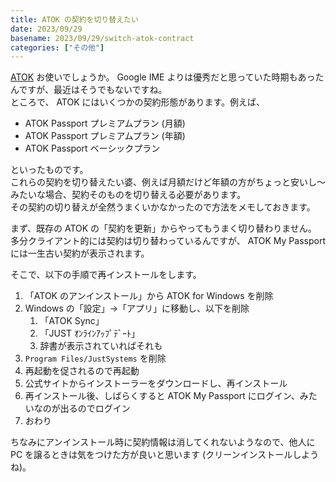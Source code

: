 ```yaml
---
title: ATOK の契約を切り替えたい
date: 2023/09/29
basename: 2023/09/29/switch-atok-contract
categories: ["その他"]
---
```


[ATOK](https://atok.com/) お使いでしょうか。 Google IME よりは優秀だと思っていた時期もあったんですが、最近はそうでもないですね。  
ところで、 ATOK にはいくつかの契約形態があります。例えば、

- ATOK Passport プレミアムプラン (月額)
- ATOK Passport プレミアムプラン (年額)
- ATOK Passport ベーシックプラン

といったものです。  
これらの契約を切り替えたい婆、例えば月額だけど年額の方がちょっと安いし～みたいな場合、契約そのものを切り替える必要があります。  
その契約の切り替えが全然うまくいかなかったので方法をメモしておきます。

まず、既存の ATOK の「契約を更新」からやってもうまく切り替わりません。  
多分クライアント的には契約は切り替わっているんですが、 ATOK My Passport には一生古い契約が表示されます。

そこで、以下の手順で再インストールをします。

1. 「ATOK のアンインストール」から ATOK for Windows を削除
2. Windows の「設定」→「アプリ」に移動し、以下を削除
   1. 「ATOK Sync」
   2. 「JUST ｵﾝﾗｲﾝｱｯﾌﾟﾃﾞｰﾄ」
   3. 辞書が表示されていればそれも
3. `Program Files/JustSystems` を削除
4. 再起動を促されるので再起動
5. 公式サイトからインストーラーをダウンロードし、再インストール
6. 再インストール後、しばらくすると ATOK My Passport にログイン、みたいなのが出るのでログイン
7. おわり

ちなみにアンインストール時に契約情報は消してくれないようなので、他人に PC を譲るときは気をつけた方が良いと思います (クリーンインストールしようね)。
